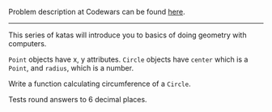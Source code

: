 Problem description at Codewars can be found
[here](https://www.codewars.com/kata/58e43389acfd3e81d5000a88/train/python).

-------------

This series of katas will introduce you to basics of doing geometry with computers.
<br>

`Point` objects have x, y attributes. `Circle` objects have `center` which is a `Point`, and
`radius`, which is a number.
<br>

Write a function calculating circumference of a `Circle`.
<br>

Tests round answers to 6 decimal places.

